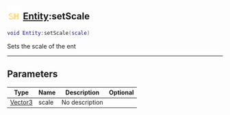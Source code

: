 ## <img src="../../.gitbook/assets/shared.png" width="32" height="32" /> [Entity](../entity/README.md):setScale

```lua
void Entity:setScale(scale)
```

Sets the scale of the ent

-----------------
## Parameters

| Type   | Name | Description | Optional |
| ------ | ---- | ----------- | -------: |
| [Vector3](../vector3/README.md) | scale | No description |  |
